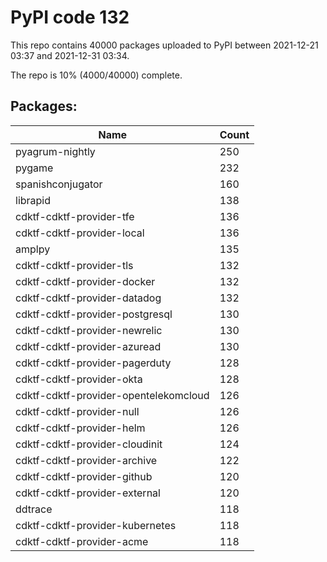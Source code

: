 # PyPI code 132

This repo contains 40000 packages uploaded to PyPI between 
2021-12-21 03:37 and 2021-12-31 03:34.

The repo is 10% (4000/40000) complete.

## Packages:

| Name  | Count |
| ----- | ----- |
| pyagrum-nightly | 250 |
| pygame | 232 |
| spanishconjugator | 160 |
| librapid | 138 |
| cdktf-cdktf-provider-tfe | 136 |
| cdktf-cdktf-provider-local | 136 |
| amplpy | 135 |
| cdktf-cdktf-provider-tls | 132 |
| cdktf-cdktf-provider-docker | 132 |
| cdktf-cdktf-provider-datadog | 132 |
| cdktf-cdktf-provider-postgresql | 130 |
| cdktf-cdktf-provider-newrelic | 130 |
| cdktf-cdktf-provider-azuread | 130 |
| cdktf-cdktf-provider-pagerduty | 128 |
| cdktf-cdktf-provider-okta | 128 |
| cdktf-cdktf-provider-opentelekomcloud | 126 |
| cdktf-cdktf-provider-null | 126 |
| cdktf-cdktf-provider-helm | 126 |
| cdktf-cdktf-provider-cloudinit | 124 |
| cdktf-cdktf-provider-archive | 122 |
| cdktf-cdktf-provider-github | 120 |
| cdktf-cdktf-provider-external | 120 |
| ddtrace | 118 |
| cdktf-cdktf-provider-kubernetes | 118 |
| cdktf-cdktf-provider-acme | 118 |


